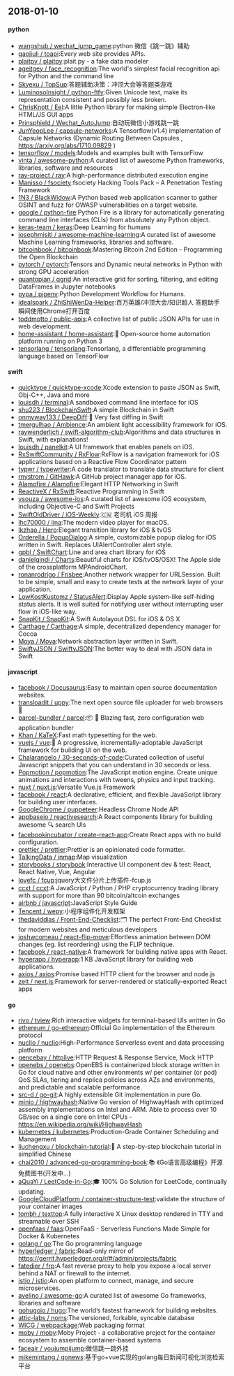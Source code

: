 ## 2018-01-10

#### python
* [wangshub / wechat_jump_game](https://github.com/wangshub/wechat_jump_game):python 微信《跳一跳》辅助
* [gaojiuli / toapi](https://github.com/gaojiuli/toapi):Every web site provides APIs.
* [plaitpy / plaitpy](https://github.com/plaitpy/plaitpy):plait.py - a fake data modeler
* [ageitgey / face_recognition](https://github.com/ageitgey/face_recognition):The world's simplest facial recognition api for Python and the command line
* [Skyexu / TopSup](https://github.com/Skyexu/TopSup):答题辅助决策：冲顶大会等答题类游戏
* [LuminosoInsight / python-ftfy](https://github.com/LuminosoInsight/python-ftfy):Given Unicode text, make its representation consistent and possibly less broken.
* [ChrisKnott / Eel](https://github.com/ChrisKnott/Eel):A little Python library for making simple Electron-like HTML/JS GUI apps
* [Prinsphield / Wechat_AutoJump](https://github.com/Prinsphield/Wechat_AutoJump):自动玩微信小游戏跳一跳
* [JunYeopLee / capsule-networks](https://github.com/JunYeopLee/capsule-networks):A Tensorflow(v1.4) implementation of Capsule Networks (Dynamic Routing Between Capsules , https://arxiv.org/abs/1710.09829 )
* [tensorflow / models](https://github.com/tensorflow/models):Models and examples built with TensorFlow
* [vinta / awesome-python](https://github.com/vinta/awesome-python):A curated list of awesome Python frameworks, libraries, software and resources
* [ray-project / ray](https://github.com/ray-project/ray):A high-performance distributed execution engine
* [Manisso / fsociety](https://github.com/Manisso/fsociety):fsociety Hacking Tools Pack – A Penetration Testing Framework
* [1N3 / BlackWidow](https://github.com/1N3/BlackWidow):A Python based web application scanner to gather OSINT and fuzz for OWASP vulnerabilities on a target website.
* [google / python-fire](https://github.com/google/python-fire):Python Fire is a library for automatically generating command line interfaces (CLIs) from absolutely any Python object.
* [keras-team / keras](https://github.com/keras-team/keras):Deep Learning for humans
* [josephmisiti / awesome-machine-learning](https://github.com/josephmisiti/awesome-machine-learning):A curated list of awesome Machine Learning frameworks, libraries and software.
* [bitcoinbook / bitcoinbook](https://github.com/bitcoinbook/bitcoinbook):Mastering Bitcoin 2nd Edition - Programming the Open Blockchain
* [pytorch / pytorch](https://github.com/pytorch/pytorch):Tensors and Dynamic neural networks in Python with strong GPU acceleration
* [quantopian / qgrid](https://github.com/quantopian/qgrid):An interactive grid for sorting, filtering, and editing DataFrames in Jupyter notebooks
* [pypa / pipenv](https://github.com/pypa/pipenv):Python Development Workflow for Humans.
* [idealspark / ZhiShiWenDa-Helper](https://github.com/idealspark/ZhiShiWenDa-Helper):百万英雄/冲顶大会/知识超人 答题助手 瞬间使用Chrome打开百度
* [toddmotto / public-apis](https://github.com/toddmotto/public-apis):A collective list of public JSON APIs for use in web development.
* [home-assistant / home-assistant](https://github.com/home-assistant/home-assistant):🏡 Open-source home automation platform running on Python 3
* [tensorlang / tensorlang](https://github.com/tensorlang/tensorlang):Tensorlang, a differentiable programming language based on TensorFlow

#### swift
* [quicktype / quicktype-xcode](https://github.com/quicktype/quicktype-xcode):Xcode extension to paste JSON as Swift, Obj-C++, Java and more
* [louisdh / terminal](https://github.com/louisdh/terminal):A sandboxed command line interface for iOS
* [shu223 / BlockchainSwift](https://github.com/shu223/BlockchainSwift):A simple Blockchain in Swift
* [onmyway133 / DeepDiff](https://github.com/onmyway133/DeepDiff):🦀 Very fast diffing in Swift
* [tmergulhao / Ambience](https://github.com/tmergulhao/Ambience):An ambient light accessibility framework for iOS.
* [raywenderlich / swift-algorithm-club](https://github.com/raywenderlich/swift-algorithm-club):Algorithms and data structures in Swift, with explanations!
* [louisdh / panelkit](https://github.com/louisdh/panelkit):A UI framework that enables panels on iOS.
* [RxSwiftCommunity / RxFlow](https://github.com/RxSwiftCommunity/RxFlow):RxFlow is a navigation framework for iOS applications based on a Reactive Flow Coordinator pattern
* [typwr / typewriter](https://github.com/typwr/typewriter):A code translator to translate data structure for client
* [rnystrom / GitHawk](https://github.com/rnystrom/GitHawk):A GitHub project manager app for iOS.
* [Alamofire / Alamofire](https://github.com/Alamofire/Alamofire):Elegant HTTP Networking in Swift
* [ReactiveX / RxSwift](https://github.com/ReactiveX/RxSwift):Reactive Programming in Swift
* [vsouza / awesome-ios](https://github.com/vsouza/awesome-ios):A curated list of awesome iOS ecosystem, including Objective-C and Swift Projects
* [SwiftOldDriver / iOS-Weekly](https://github.com/SwiftOldDriver/iOS-Weekly):🇨🇳 老司机 iOS 周报
* [lhc70000 / iina](https://github.com/lhc70000/iina):The modern video player for macOS.
* [lkzhao / Hero](https://github.com/lkzhao/Hero):Elegant transition library for iOS & tvOS
* [Orderella / PopupDialog](https://github.com/Orderella/PopupDialog):A simple, customizable popup dialog for iOS written in Swift. Replaces UIAlertController alert style.
* [gpbl / SwiftChart](https://github.com/gpbl/SwiftChart):Line and area chart library for iOS
* [danielgindi / Charts](https://github.com/danielgindi/Charts):Beautiful charts for iOS/tvOS/OSX! The Apple side of the crossplatform MPAndroidChart.
* [ronanrodrigo / Frisbee](https://github.com/ronanrodrigo/Frisbee):Another network wrapper for URLSession. Built to be simple, small and easy to create tests at the network layer of your application.
* [LowKostKustomz / StatusAlert](https://github.com/LowKostKustomz/StatusAlert):Display Apple system-like self-hiding status alerts. It is well suited for notifying user without interrupting user flow in iOS-like way.
* [SnapKit / SnapKit](https://github.com/SnapKit/SnapKit):A Swift Autolayout DSL for iOS & OS X
* [Carthage / Carthage](https://github.com/Carthage/Carthage):A simple, decentralized dependency manager for Cocoa
* [Moya / Moya](https://github.com/Moya/Moya):Network abstraction layer written in Swift.
* [SwiftyJSON / SwiftyJSON](https://github.com/SwiftyJSON/SwiftyJSON):The better way to deal with JSON data in Swift

#### javascript
* [facebook / Docusaurus](https://github.com/facebook/Docusaurus):Easy to maintain open source documentation websites.
* [transloadit / uppy](https://github.com/transloadit/uppy):The next open source file uploader for web browsers 🐶
* [parcel-bundler / parcel](https://github.com/parcel-bundler/parcel):📦 🚀 Blazing fast, zero configuration web application bundler
* [Khan / KaTeX](https://github.com/Khan/KaTeX):Fast math typesetting for the web.
* [vuejs / vue](https://github.com/vuejs/vue):🖖 A progressive, incrementally-adoptable JavaScript framework for building UI on the web.
* [Chalarangelo / 30-seconds-of-code](https://github.com/Chalarangelo/30-seconds-of-code):Curated collection of useful Javascript snippets that you can understand in 30 seconds or less.
* [Popmotion / popmotion](https://github.com/Popmotion/popmotion):The JavaScript motion engine. Create unique animations and interactions with tweens, physics and input tracking.
* [nuxt / nuxt.js](https://github.com/nuxt/nuxt.js):Versatile Vue.js Framework
* [facebook / react](https://github.com/facebook/react):A declarative, efficient, and flexible JavaScript library for building user interfaces.
* [GoogleChrome / puppeteer](https://github.com/GoogleChrome/puppeteer):Headless Chrome Node API
* [appbaseio / reactivesearch](https://github.com/appbaseio/reactivesearch):A React components library for building awesome 🔍 search UIs
* [facebookincubator / create-react-app](https://github.com/facebookincubator/create-react-app):Create React apps with no build configuration.
* [prettier / prettier](https://github.com/prettier/prettier):Prettier is an opinionated code formatter.
* [TalkingData / inmap](https://github.com/TalkingData/inmap):Map visualization
* [storybooks / storybook](https://github.com/storybooks/storybook):Interactive UI component dev & test: React, React Native, Vue, Angular
* [lovefc / fcup](https://github.com/lovefc/fcup):jquery大文件分片上传插件-fcup.js
* [ccxt / ccxt](https://github.com/ccxt/ccxt):A JavaScript / Python / PHP cryptocurrency trading library with support for more than 90 bitcoin/altcoin exchanges
* [airbnb / javascript](https://github.com/airbnb/javascript):JavaScript Style Guide
* [Tencent / wepy](https://github.com/Tencent/wepy):小程序组件化开发框架
* [thedaviddias / Front-End-Checklist](https://github.com/thedaviddias/Front-End-Checklist):🗂 The perfect Front-End Checklist for modern websites and meticulous developers
* [joshwcomeau / react-flip-move](https://github.com/joshwcomeau/react-flip-move):Effortless animation between DOM changes (eg. list reordering) using the FLIP technique.
* [facebook / react-native](https://github.com/facebook/react-native):A framework for building native apps with React.
* [hyperapp / hyperapp](https://github.com/hyperapp/hyperapp):1 KB JavaScript library for building web applications.
* [axios / axios](https://github.com/axios/axios):Promise based HTTP client for the browser and node.js
* [zeit / next.js](https://github.com/zeit/next.js):Framework for server-rendered or statically-exported React apps

#### go
* [rivo / tview](https://github.com/rivo/tview):Rich interactive widgets for terminal-based UIs written in Go
* [ethereum / go-ethereum](https://github.com/ethereum/go-ethereum):Official Go implementation of the Ethereum protocol
* [nuclio / nuclio](https://github.com/nuclio/nuclio):High-Performance Serverless event and data processing platform
* [gencebay / httplive](https://github.com/gencebay/httplive):HTTP Request & Response Service, Mock HTTP
* [openebs / openebs](https://github.com/openebs/openebs):OpenEBS is containerized block storage written in Go for cloud native and other environments w/ per container (or pod) QoS SLAs, tiering and replica policies across AZs and environments, and predictable and scalable performance.
* [src-d / go-git](https://github.com/src-d/go-git):A highly extensible Git implementation in pure Go.
* [minio / highwayhash](https://github.com/minio/highwayhash):Native Go version of HighwayHash with optimized assembly implementations on Intel and ARM. Able to process over 10 GB/sec on a single core on Intel CPUs - https://en.wikipedia.org/wiki/HighwayHash
* [kubernetes / kubernetes](https://github.com/kubernetes/kubernetes):Production-Grade Container Scheduling and Management
* [liuchengxu / blockchain-tutorial](https://github.com/liuchengxu/blockchain-tutorial):🌾 A step-by-step blockchain tutorial in simplified Chinese
* [chai2010 / advanced-go-programming-book](https://github.com/chai2010/advanced-go-programming-book):📚 《Go语言高级编程》开源免费图书(开发中...)
* [aQuaYi / LeetCode-in-Go](https://github.com/aQuaYi/LeetCode-in-Go):🎓 100% Go Solution for LeetCode, continually updating.
* [GoogleCloudPlatform / container-structure-test](https://github.com/GoogleCloudPlatform/container-structure-test):validate the structure of your container images
* [tombh / texttop](https://github.com/tombh/texttop):A fully interactive X Linux desktop rendered in TTY and streamable over SSH
* [openfaas / faas](https://github.com/openfaas/faas):OpenFaaS - Serverless Functions Made Simple for Docker & Kubernetes
* [golang / go](https://github.com/golang/go):The Go programming language
* [hyperledger / fabric](https://github.com/hyperledger/fabric):Read-only mirror of https://gerrit.hyperledger.org/r/#/admin/projects/fabric
* [fatedier / frp](https://github.com/fatedier/frp):A fast reverse proxy to help you expose a local server behind a NAT or firewall to the internet.
* [istio / istio](https://github.com/istio/istio):An open platform to connect, manage, and secure microservices.
* [avelino / awesome-go](https://github.com/avelino/awesome-go):A curated list of awesome Go frameworks, libraries and software
* [gohugoio / hugo](https://github.com/gohugoio/hugo):The world’s fastest framework for building websites.
* [attic-labs / noms](https://github.com/attic-labs/noms):The versioned, forkable, syncable database
* [WICG / webpackage](https://github.com/WICG/webpackage):Web packaging format
* [moby / moby](https://github.com/moby/moby):Moby Project - a collaborative project for the container ecosystem to assemble container-based systems
* [faceair / youjumpijump](https://github.com/faceair/youjumpijump):微信跳一跳外挂
* [mikemintang / gonews](https://github.com/mikemintang/gonews):基于go+vue实现的golang每日新闻可视化浏览检索平台
